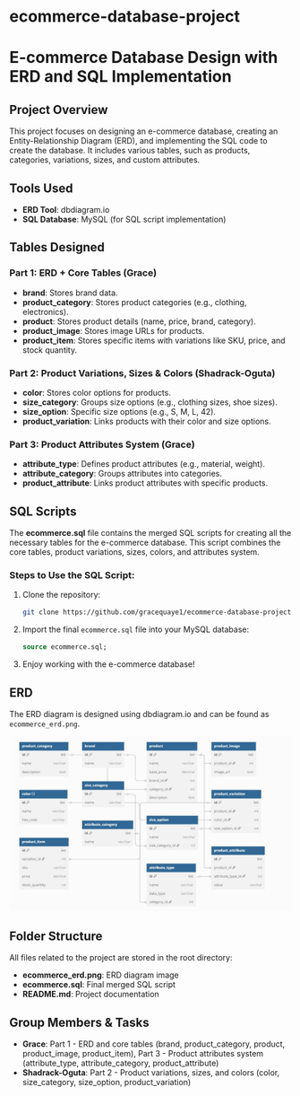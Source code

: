# ecommerce-database-project

# E-commerce Database Design with ERD and SQL Implementation

## Project Overview

This project focuses on designing an e-commerce database, creating an Entity-Relationship Diagram (ERD), and implementing the SQL code to create the database. It includes various tables, such as products, categories, variations, sizes, and custom attributes.

## Tools Used

- **ERD Tool**: dbdiagram.io
- **SQL Database**: MySQL (for SQL script implementation)

## Tables Designed

### Part 1: ERD + Core Tables (Grace)
- **brand**: Stores brand data.
- **product_category**: Stores product categories (e.g., clothing, electronics).
- **product**: Stores product details (name, price, brand, category).
- **product_image**: Stores image URLs for products.
- **product_item**: Stores specific items with variations like SKU, price, and stock quantity.

### Part 2: Product Variations, Sizes & Colors (Shadrack-Oguta)
- **color**: Stores color options for products.
- **size_category**: Groups size options (e.g., clothing sizes, shoe sizes).
- **size_option**: Specific size options (e.g., S, M, L, 42).
- **product_variation**: Links products with their color and size options.

### Part 3: Product Attributes System (Grace)
- **attribute_type**: Defines product attributes (e.g., material, weight).
- **attribute_category**: Groups attributes into categories.
- **product_attribute**: Links product attributes with specific products.

## SQL Scripts

The **ecommerce.sql** file contains the merged SQL scripts for creating all the necessary tables for the e-commerce database. This script combines the core tables, product variations, sizes, colors, and attributes system.

### Steps to Use the SQL Script:
1. Clone the repository:
    ```bash
    git clone https://github.com/gracequaye1/ecommerce-database-project.git
    ```

2. Import the final `ecommerce.sql` file into your MySQL database:
    ```sql
    source ecommerce.sql;
    ```

3. Enjoy working with the e-commerce database!

## ERD

The ERD diagram is designed using dbdiagram.io and can be found as `ecommerce_erd.png`.

![ERD](ecommerce_erd.png)

## Folder Structure 

All files related to the project are stored in the root directory:

- **ecommerce_erd.png**: ERD diagram image
- **ecommerce.sql**: Final merged SQL script
- **README.md**: Project documentation

## Group Members & Tasks

- **Grace**: Part 1 - ERD and core tables (brand, product_category, product, product_image, product_item), Part 3 - Product attributes system (attribute_type, attribute_category, product_attribute)
- **Shadrack-Oguta**: Part 2 - Product variations, sizes, and colors (color, size_category, size_option, product_variation)





